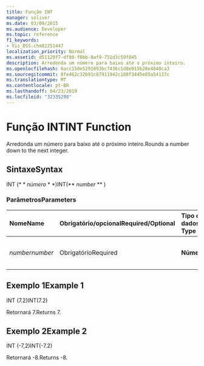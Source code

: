 ```yaml
---
title: Função INT
manager: soliver
ms.date: 03/09/2015
ms.audience: Developer
ms.topic: reference
f1_keywords:
- Vis_DSS.chm82251447
localization_priority: Normal
ms.assetid: d51120f7-df80-f0bb-8af9-751d3c59f045
description: Arredonda um número para baixo até o próximo inteiro.
ms.openlocfilehash: 6acc150e5291093bc7436c1d8e915b28e4840ca3
ms.sourcegitcommit: 8fe462c32b91c87911942c188f3445e85a54137c
ms.translationtype: MT
ms.contentlocale: pt-BR
ms.lasthandoff: 04/23/2019
ms.locfileid: "32335298"
---
```

# <a name="int-function"></a><span data-ttu-id="e590d-103">Função INT</span><span class="sxs-lookup"><span data-stu-id="e590d-103">INT Function</span></span>

<span data-ttu-id="e590d-104">Arredonda um número para baixo até o próximo inteiro.</span><span class="sxs-lookup"><span data-stu-id="e590d-104">Rounds a number down to the next integer.</span></span>
  
## <a name="syntax"></a><span data-ttu-id="e590d-105">Sintaxe</span><span class="sxs-lookup"><span data-stu-id="e590d-105">Syntax</span></span>

<span data-ttu-id="e590d-106">INT (\* \* *número* \* \*)</span><span class="sxs-lookup"><span data-stu-id="e590d-106">INT(\*\* *number* \*\* )</span></span> 
  
### <a name="parameters"></a><span data-ttu-id="e590d-107">Parâmetros</span><span class="sxs-lookup"><span data-stu-id="e590d-107">Parameters</span></span>

|<span data-ttu-id="e590d-108">**Nome**</span><span class="sxs-lookup"><span data-stu-id="e590d-108">**Name**</span></span>|<span data-ttu-id="e590d-109">**Obrigatório/opcional**</span><span class="sxs-lookup"><span data-stu-id="e590d-109">**Required/Optional**</span></span>|<span data-ttu-id="e590d-110">**Tipo de dados**</span><span class="sxs-lookup"><span data-stu-id="e590d-110">**Data Type**</span></span>|<span data-ttu-id="e590d-111">**Descrição**</span><span class="sxs-lookup"><span data-stu-id="e590d-111">**Description**</span></span>|
|:-----|:-----|:-----|:-----|
| <span data-ttu-id="e590d-112">_number_</span><span class="sxs-lookup"><span data-stu-id="e590d-112">_number_</span></span> <br/> |<span data-ttu-id="e590d-113">Obrigatório</span><span class="sxs-lookup"><span data-stu-id="e590d-113">Required</span></span>  <br/> |<span data-ttu-id="e590d-114">**Número**</span><span class="sxs-lookup"><span data-stu-id="e590d-114">**Number**</span></span> <br/> |<span data-ttu-id="e590d-115">O número a ser arredondado para baixo.</span><span class="sxs-lookup"><span data-stu-id="e590d-115">The number to round down.</span></span>  <br/> |
   
## <a name="example-1"></a><span data-ttu-id="e590d-116">Exemplo 1</span><span class="sxs-lookup"><span data-stu-id="e590d-116">Example 1</span></span>

<span data-ttu-id="e590d-117">INT (7.2)</span><span class="sxs-lookup"><span data-stu-id="e590d-117">INT(7.2)</span></span>
  
<span data-ttu-id="e590d-118">Retornará 7.</span><span class="sxs-lookup"><span data-stu-id="e590d-118">Returns 7.</span></span>
  
## <a name="example-2"></a><span data-ttu-id="e590d-119">Exemplo 2</span><span class="sxs-lookup"><span data-stu-id="e590d-119">Example 2</span></span>

<span data-ttu-id="e590d-120">INT (-7,2)</span><span class="sxs-lookup"><span data-stu-id="e590d-120">INT(-7.2)</span></span>
  
<span data-ttu-id="e590d-121">Retornará -8.</span><span class="sxs-lookup"><span data-stu-id="e590d-121">Returns -8.</span></span>
  

